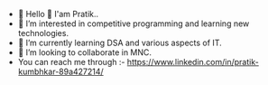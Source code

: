 - 👋 Hello 👋 I'am Pratik..
- 👀 I’m interested in competitive programming and learning new technologies. 
- 🌱 I’m currently learning DSA and various aspects of IT. 
- 💞️ I’m looking to collaborate in MNC.
- You can reach me through :- https://www.linkedin.com/in/pratik-kumbhkar-89a427214/

<!---
pratik650/pratik650 is a ✨ special ✨ repository because its `README.md` (this file) appears on your GitHub profile.
You can click the Preview link to take a look at your changes.
--->
